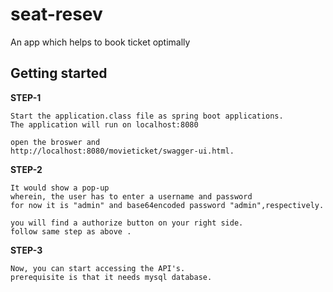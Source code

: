 
# seat-resev
An app which helps to book ticket optimally


## Getting started

 **STEP-1**
        
    Start the application.class file as spring boot applications.
    The application will run on localhost:8080
    
    open the broswer and 
    http://localhost:8080/movieticket/swagger-ui.html.
     
 **STEP-2**
 
   
    It would show a pop-up
    wherein, the user has to enter a username and password
    for now it is "admin" and base64encoded password "admin",respectively.
   
    you will find a authorize button on your right side.
    follow same step as above .
   
 **STEP-3**
   
    Now, you can start accessing the API's.
    prerequisite is that it needs mysql database.
         


